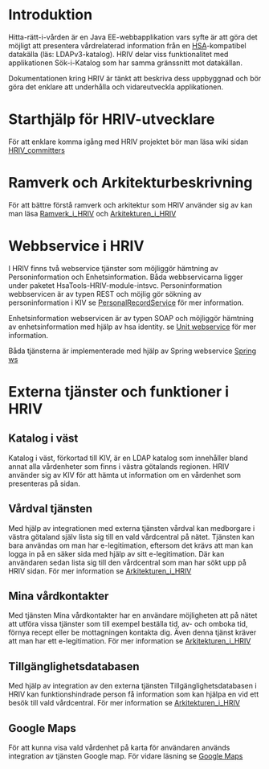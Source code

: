 

# Introduktion #
Hitta-rätt-i-vården är en Java EE-webbapplikation vars syfte är att göra det möjligt att presentera vårdrelaterad information från en [HSA](http://www.carelink.se/tjanster/hsa/)-kompatibel datakälla (läs: LDAPv3-katalog). HRIV delar viss funktionalitet med applikationen Sök-i-Katalog som har samma gränssnitt mot datakällan.

Dokumentationen kring HRIV är tänkt att beskriva dess uppbyggnad och bör göra det enklare att underhålla och vidareutveckla applikationen.

# Starthjälp för HRIV-utvecklare #
För att enklare komma igång med HRIV projektet bör man läsa wiki sidan [HRIV\_committers](HRIV_committers.md)

# Ramverk och Arkitekturbeskrivning #
För att bättre förstå ramverk och arkitektur som HRIV använder sig av kan man läsa [Ramverk\_i\_HRIV](Ramverk_i_HRIV.md) och  [Arkitekturen\_i\_HRIV](Arkitekturen_i_HRIV.md)

# Webbservice i HRIV #
I HRIV finns två webservice tjänster som möjliggör hämtning av Personinformation och Enhetsinformation. Båda webbservicarna ligger under paketet HsaTools-HRIV-module-intsvc.
Personinformation webbservicen är av typen REST och möjlig gör sökning av personinformation i KIV se [PersonalRecordService](PersonalRecordService.md) för mer information.

Enhetsinformation webservicen är av typen SOAP och möjliggör hämtning av enhetsinformation med hjälp av hsa identity. se [Unit webservice](http://oppna-program-hsatools.googlecode.com/files/UnitDetails%20webservice.pdf) för mer information.

Båda tjänsterna är implementerade med hjälp av Spring webservice [Spring ws](http://static.springsource.org/spring-ws/sites/1.5/)

# Externa tjänster och funktioner i HRIV #

## Katalog i väst ##
Katalog i väst, förkortad till KIV, är en LDAP katalog som innehåller bland annat alla vårdenheter som finns i västra götalands regionen. HRIV använder sig av KIV för att hämta ut information  om en vårdenhet som presenteras på sidan.

## Vårdval tjänsten ##
Med hjälp av integrationen med externa tjänsten vårdval kan medborgare i västra götaland själv lista sig till en vald vårdcentral på nätet. Tjänsten kan bara användas om man har e-legitimation, eftersom det krävs att man kan logga in på en säker sida med hjälp av sitt e-legitimation. Där kan användaren sedan lista sig till den vårdcentral som man har sökt upp på HRIV sidan. För mer information se [Arkitekturen\_i\_HRIV](Arkitekturen_i_HRIV.md)

## Mina vårdkontakter ##
Med tjänsten Mina vårdkontakter har en användare möjligheten att på nätet att utföra vissa tjänster som till exempel beställa tid, av- och omboka tid, förnya recept eller be mottagningen kontakta dig. Även denna tjänst kräver att man har ett e-legitimation. För mer information se [Arkitekturen\_i\_HRIV](Arkitekturen_i_HRIV.md)

## Tillgänglighetsdatabasen ##
Med hjälp av integration av den externa tjänsten Tillgänglighetsdatabasen i HRIV kan funktionshindrade person få information som kan hjälpa en vid ett besök till vald vårdcentral. För mer information se [Arkitekturen\_i\_HRIV](Arkitekturen_i_HRIV.md)

## Google Maps ##
För att kunna visa vald vårdenhet på karta för användaren används integration av tjänsten Google map. För vidare läsning se [Google Maps](http://code.google.com/intl/sv-SE/apis/maps/index.html)